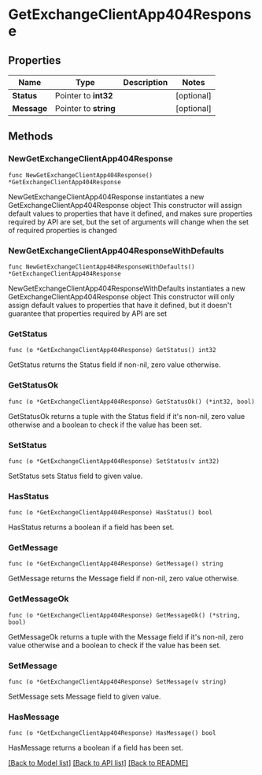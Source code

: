 # GetExchangeClientApp404Response

## Properties

Name | Type | Description | Notes
------------ | ------------- | ------------- | -------------
**Status** | Pointer to **int32** |  | [optional] 
**Message** | Pointer to **string** |  | [optional] 

## Methods

### NewGetExchangeClientApp404Response

`func NewGetExchangeClientApp404Response() *GetExchangeClientApp404Response`

NewGetExchangeClientApp404Response instantiates a new GetExchangeClientApp404Response object
This constructor will assign default values to properties that have it defined,
and makes sure properties required by API are set, but the set of arguments
will change when the set of required properties is changed

### NewGetExchangeClientApp404ResponseWithDefaults

`func NewGetExchangeClientApp404ResponseWithDefaults() *GetExchangeClientApp404Response`

NewGetExchangeClientApp404ResponseWithDefaults instantiates a new GetExchangeClientApp404Response object
This constructor will only assign default values to properties that have it defined,
but it doesn't guarantee that properties required by API are set

### GetStatus

`func (o *GetExchangeClientApp404Response) GetStatus() int32`

GetStatus returns the Status field if non-nil, zero value otherwise.

### GetStatusOk

`func (o *GetExchangeClientApp404Response) GetStatusOk() (*int32, bool)`

GetStatusOk returns a tuple with the Status field if it's non-nil, zero value otherwise
and a boolean to check if the value has been set.

### SetStatus

`func (o *GetExchangeClientApp404Response) SetStatus(v int32)`

SetStatus sets Status field to given value.

### HasStatus

`func (o *GetExchangeClientApp404Response) HasStatus() bool`

HasStatus returns a boolean if a field has been set.

### GetMessage

`func (o *GetExchangeClientApp404Response) GetMessage() string`

GetMessage returns the Message field if non-nil, zero value otherwise.

### GetMessageOk

`func (o *GetExchangeClientApp404Response) GetMessageOk() (*string, bool)`

GetMessageOk returns a tuple with the Message field if it's non-nil, zero value otherwise
and a boolean to check if the value has been set.

### SetMessage

`func (o *GetExchangeClientApp404Response) SetMessage(v string)`

SetMessage sets Message field to given value.

### HasMessage

`func (o *GetExchangeClientApp404Response) HasMessage() bool`

HasMessage returns a boolean if a field has been set.


[[Back to Model list]](../README.md#documentation-for-models) [[Back to API list]](../README.md#documentation-for-api-endpoints) [[Back to README]](../README.md)



